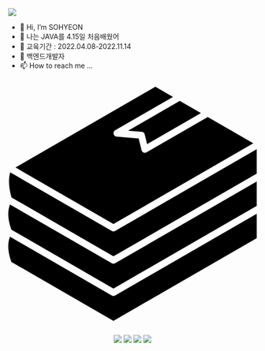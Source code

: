
<img src="https://capsule-render.vercel.app/api?type=waving&color=auto&height=200&section=header&text=SOHYEONGITHUB&fontSize=90" />



- 👋 Hi, I’m SOHYEON
- 👀 나는 JAVA를 4.15일 처음배웠어
- 🌱 교육기간 : 2022.04.08-2022.11.14
- 💞️ 백엔드개발자
- 📫 How to reach me ...

<svg role="img" viewBox="0 0 24 24" xmlns="http://www.w3.org/2000/svg"><title>Teck Stack</title><path d="M.3013 17.6146c-.1299-.3387-.5228-1.5119-.1337-2.4314l9.8273 5.6738a.329.329 0 0 0 .3299 0L24 12.9616v2.3542l-13.8401 7.9906-9.8586-5.6918zM.1911 8.9628c-.2882.8769.0149 2.0581.1236 2.4261l9.8452 5.6841L24 9.0823V6.7275L10.3248 14.623a.329.329 0 0 1-.3299 0L.1911 8.9628zm13.1698-1.9361c-.1819.1113-.4394.0015-.4852-.2064l-.2805-1.1336-2.1254-.1752a.33.33 0 0 1-.1378-.6145l5.5782-3.2207-1.7021-.9826L.6979 8.4935l9.462 5.463 13.5104-7.8004-4.401-2.5407-5.9084 3.4113zm-.1821-1.7286.2321.938 5.1984-3.0014-2.0395-1.1775-4.994 2.8834 1.3099.108a.3302.3302 0 0 1 .2931.2495zM24 9.845l-13.6752 7.8954a.329.329 0 0 1-.3299 0L.1678 12.0667c-.3891.919.003 2.0914.1332 2.4311l9.8589 5.692L24 12.1993V9.845z"/></svg>

<div align="center">
	<img src="https://img.shields.io/badge/Java-007396?style=flat&logo=Java&logoColor=white" />
	<img src="https://img.shields.io/badge/HTML5-E34F26?style=flat&logo=HTML5&logoColor=white" />
	<img src="https://img.shields.io/badge/CSS3-1572B6?style=flat&logo=CSS3&logoColor=white" />
	<img src="https://img.shields.io/badge/JavaScript-EF2D5E?style=flat&logo=CSS3&logoColor=white" />
</div>

<!---
hellozzlol/hellozzlol is a ✨ special ✨ repository because its `README.md` (this file) appears on your GitHub profile.
You can click the Preview link to take a look at your changes.
--->
